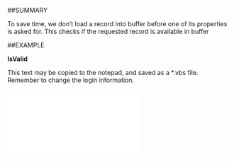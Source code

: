 

##SUMMARY

To save time, we don’t load a record into buffer before one of its properties is asked for. This checks if the requested record is available in buffer


##EXAMPLE

**IsValid**

This text may be copied to the notepad, and saved as a *.vbs file. Remember to change the login information.

![](../../Examples/vbs/SOProjectMember.IsValid.vbs.txt)





